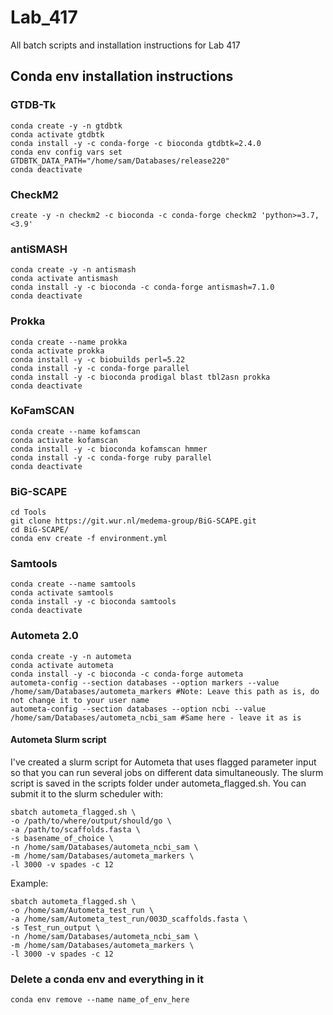 # Lab_417
All batch scripts and installation instructions for Lab 417

## Conda env installation instructions

### GTDB-Tk
```
conda create -y -n gtdbtk
conda activate gtdbtk
conda install -y -c conda-forge -c bioconda gtdbtk=2.4.0
conda env config vars set GTDBTK_DATA_PATH="/home/sam/Databases/release220"
conda deactivate
```

### CheckM2
```
create -y -n checkm2 -c bioconda -c conda-forge checkm2 'python>=3.7, <3.9'
```

### antiSMASH
```
conda create -y -n antismash
conda activate antismash
conda install -y -c bioconda -c conda-forge antismash=7.1.0
conda deactivate
```

### Prokka
```
conda create --name prokka
conda activate prokka
conda install -y -c biobuilds perl=5.22
conda install -y -c conda-forge parallel
conda install -y -c bioconda prodigal blast tbl2asn prokka
conda deactivate
```

### KoFamSCAN
```
conda create --name kofamscan
conda activate kofamscan 
conda install -y -c bioconda kofamscan hmmer
conda install -y -c conda-forge ruby parallel
conda deactivate
```

### BiG-SCAPE
```
cd Tools
git clone https://git.wur.nl/medema-group/BiG-SCAPE.git
cd BiG-SCAPE/
conda env create -f environment.yml
```

### Samtools
```
conda create --name samtools
conda activate samtools
conda install -y -c bioconda samtools
conda deactivate
```

### Autometa 2.0
```
conda create -y -n autometa
conda activate autometa
conda install -y -c bioconda -c conda-forge autometa
autometa-config --section databases --option markers --value /home/sam/Databases/autometa_markers #Note: Leave this path as is, do not change it to your user name
autometa-config --section databases --option ncbi --value /home/sam/Databases/autometa_ncbi_sam #Same here - leave it as is
```

#### Autometa Slurm script
I've created a slurm script for Autometa that uses flagged parameter input so that you can run several jobs on different data simultaneously. The slurm script is saved in the scripts folder under autometa_flagged.sh. You can submit it to the slurm scheduler with:

```
sbatch autometa_flagged.sh \
-o /path/to/where/output/should/go \
-a /path/to/scaffolds.fasta \
-s basename_of_choice \
-n /home/sam/Databases/autometa_ncbi_sam \
-m /home/sam/Databases/autometa_markers \
-l 3000 -v spades -c 12
```

Example:

```
sbatch autometa_flagged.sh \
-o /home/sam/Autometa_test_run \
-a /home/sam/Autometa_test_run/003D_scaffolds.fasta \
-s Test_run_output \
-n /home/sam/Databases/autometa_ncbi_sam \
-m /home/sam/Databases/autometa_markers \
-l 3000 -v spades -c 12
```

### Delete a conda env and everything in it
```
conda env remove --name name_of_env_here
```

